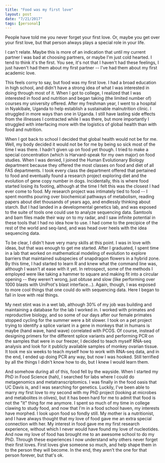```yaml
---
title: "Food was my first love"
layout: post
date: "7/21/2017"
tags: [personal]
---
```





People have told me you never forget your first love. Or, maybe you get over your first love, but that person always plays a special role in your life.

I can't relate. Maybe this is more of an indication that until my current partner I was bad at choosing partners, or maybe I'm just cold hearted. I tend to think it's the first. You see, it's not that I haven't had these feelings, I just haven't had them about my first partner -- I've had them about my first academic love.

This feels corny to say, but food was my first love. I had a broad education in high school, and didn't have a strong idea of what I was interested in doing through most of it. When I got to college, I realized that I was interested in food and nutrition and began taking (the limited number of) courses my university offered. After my freshman year, I went to a hospital in Nyakibale, Uganda to help establish a sustainable malnutrition clinic. I struggled in more ways than one in Uganda. I still have lasting side effects from the illnesses I contracted while I was there, but more importantly I struggled with interfacing more with the logistics of global health than with food and nutrition.

When I got back to school I decided that global health would not be for me. Well, my body decided it would not be for me by being so sick most of the time I was there. I hadn't given up on food yet though. I tried to make a special concentration (which is Harvard-speak for my own major) on food studies. When I was denied, I joined the Human Evolutionary Biology department because they offered the most classes on food and diet of all FAS departments. I took every class the department offered that pertained to food and eventually found a research project exploring diet and the evolution of gene copy number in dogs. Incidentally, this is where food started losing its footing, although at the time I felt this was the closest I had ever come to food. My research project was intimately tied to food -- I spent months pouring over biochemical pathways of metabolism, reading papers about diet thousands of years ago, and endlessly thinking about starch. But I had landed in a developmental genetics lab, and was exposed to the suite of tools one could use to analyze sequencing data. Samtools and bam files made their way on to my radar, and I saw infinite potential in these tools that I had no idea how to use. I had come to the precipice of the rest of the world and seq-land, and was head over heels with the idea sequencing data.

To be clear, I didn't have very many skills at this point. I was in love with ideas, but that was enough to get me started. After I graduated, I spent time in a lab that worked on mathematical modeling of evolution to explore barriers that maintained subspecies of snapdragon flowers in a hybrid zone. By this time, I had started to learn R and knew what the command line was, although I wasn't at ease with it yet. In retrospect, some of the methods I employed were like taking a hammer to square and making fit into a circular opening -- they weren't wrong, just obtuse and slow (like performing over 1000 blasts with UniProt's blast interface...). Again, though, I was exposed to more cool things that one could do with sequencing data. Here I began to fall in love with real things.

My next stint was in a wet lab, although 30% of my job was building and maintaining a database for the lab I worked in. I worked with primates and reproductive biology, and so some of our days after our female primates stopped cycling for the summer were a bit slower. I took on a pet project trying to identify a splice variant in a gene in monkeys that in humans is maybe (hand wave, hand wave) correlated with PCOS. Of course, instead of designing primers for the different splice variants and performing PCR on the samples that were in our freezer, I decided to teach myself RNA-seq analysis and look for it publicly available samples of monkey ovarian tissue. It took me six weeks to teach myself how to work with RNA-seq data, and in the end, I ended up doing PCR any way, but now I was hooked. Still terrified by all the things I didn't know how to do, but I knew I would learn them.

And somehow during all of this, food fell by the wayside. When I started my PhD in Food Science (hah), I searched for labs where I could do metagenomics and metatranscriptomics. I was finally in the food oasis that UC Davis is, and I was searching for genetics. Luckily, I've been able to marry my first love to my second with my PhD project (looking at microbes and metabolites in olives), but it has been hard for me to admit that food is not the "it" thing for me anymore. I spent so much of my time in college clawing to study food, and now that I'm in a food school haven, my interests have morphed. I look upon food so fondly still. My mother is a nutritionist, and I have always thought that my love of food gave me an extra special connection with her. My interest in food gave me my first research experience, without which I never would have found my love of nucleotides. And now my love of food has brought me to an awesome school to do my PhD. Through these experiences I now understand why others never forget their first loves. First loves give someone so much, and help shape them in to the person they will become. In the end, they aren't the one for that person forever, but that's ok.
